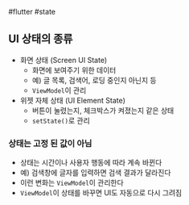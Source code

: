 #flutter #state 

## UI 상태의 종류
- 화면 상태 (Screen UI State)
	- 화면에 보여주기 위한 데이터
	- 예) 글 목록, 검색어, 로딩 중인지 아닌지 등
	- `ViewModel`이 관리
- 위젯 자체 상태 (UI Element State)
	- 버튼이 눌렸는지, 체크박스가 켜졌는지 같은 상태
	- `setState()`로 관리


### 상태는 고정 된 값이 아님
- 상태는 시간이나 사용자 행동에 따라 계속 바뀐다
- 예) 검색창에 글자를 입력하면 검색 결과가 달라진다
- 이런 변화는 `ViewModel`이 관리한다
- `ViewModel`이 상태를 바꾸면 UI도 자동으로 다시 그려짐